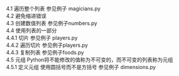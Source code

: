 4.1 遍历整个列表 参见例子 magicians.py</br>
4.2 避免缩进错误</br>
4.3 创建数值列表 参见例子numbers.py</br>
4.4 使用列表的一部分</br>
4.4.1 切片 参见例子 players.py</br>
4.4.2 遍历切片 参见例子players.py</br>
4.4.3 复制列表 参见例子foods.py</br>
4.5 元组 Python将不能修改的值称为不可变的，而不可变的列表称为元组</br>
4.5.1 定义元组 使用圆括号而不是方括号 参见例子 dimensions.py</br>
